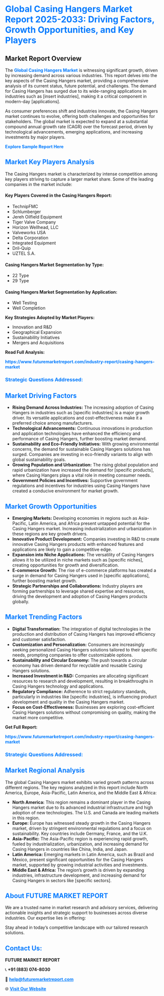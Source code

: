 <h1 style="color: #007BFF;">Global Casing Hangers Market Report 2025-2033: Driving Factors, Growth Opportunities, and Key Players</h1>

<section id="overview">
<h2>Market Report Overview</h2>
<p>The <a href="https://www.futuremarketreport.com/industry-report/casing-hangers-market" style="color: #007BFF; text-decoration: none;"><strong>Global Casing Hangers Market</strong></a> is witnessing significant growth, driven by increasing demand across various industries. This report delves into the key aspects of the Casing Hangers market, providing a comprehensive analysis of its current status, future potential, and challenges. The demand for Casing Hangers has surged due to its wide-ranging applications in industries such as [insert industries], making it a critical component in modern-day [applications].</p>
<p>As consumer preferences shift and industries innovate, the Casing Hangers market continues to evolve, offering both challenges and opportunities for stakeholders. The global market is expected to expand at a substantial compound annual growth rate (CAGR) over the forecast period, driven by technological advancements, emerging applications, and increasing investments by major players.</p>
</section>

<section id="overview">
<p><a href="https://www.futuremarketreport.com/request-sample/reportId=102728" style="color: #007BFF; text-decoration: none;"><strong>Explore Sample Report Here</strong></a></p>
</section>

<section id="key-players">
<h2 style="color: #007BFF;">Market Key Players Analysis</h2>
<p>The Casing Hangers market is characterized by intense competition among key players striving to capture a larger market share. Some of the leading companies in the market include:</p>
<h4>Key Players Covered in the Casing Hangers Report:</h4>
<ul><li>TechnipFMC</li><li>Schlumberger</li><li>Jereh Oilfield Equipment</li><li>Tiger Valve Company</li><li>Horizon Wellhead, LLC</li><li>Valveworks USA</li><li>Delta Corporation</li><li>Integrated Equipment</li><li>Dril-Quip</li><li>UZTEL S.A.</li></ul>
<h4>Casing Hangers Market Segmentation by Type:</h4>
<ul><li>22 Type</li><li>29 Type</li></ul>

<h4>Casing Hangers Market Segmentation by Application:</h4>
<ul><li>Well Testing</li><li>Well Completion</li></ul>
<p><strong>Key Strategies Adopted by Market Players:</strong></p>
<ul>
<li>Innovation and R&D</li>
<li>Geographical Expansion</li>
<li>Sustainability Initiatives</li>
<li>Mergers and Acquisitions</li>
</ul>
</section>

<section>
<p><strong>Read Full Analysis: </strong></p><a href="https://www.futuremarketreport.com/industry-report/casing-hangers-market" style="color: #007BFF; text-decoration: none;"><strong>https://www.futuremarketreport.com/industry-report/casing-hangers-market</strong></a>
<h3 style="color: #007BFF;">Strategic Questions Addressed:</h3>
</section>

<section id="driving-factors">
<h2 style="color: #007BFF;">Market Driving Factors</h2>
<ul>
<li><strong>Rising Demand Across Industries:</strong> The increasing adoption of Casing Hangers in industries such as [specific industries] is a major growth driver. Its versatile applications and cost-effectiveness make it a preferred choice among manufacturers.</li>
<li><strong>Technological Advancements:</strong> Continuous innovations in production and application technologies have enhanced the efficiency and performance of Casing Hangers, further boosting market demand.</li>
<li><strong>Sustainability and Eco-Friendly Initiatives:</strong> With growing environmental concerns, the demand for sustainable Casing Hangers solutions has surged. Companies are investing in eco-friendly variants to align with global sustainability goals.</li>
<li><strong>Growing Population and Urbanization:</strong> The rising global population and rapid urbanization have increased the demand for [specific products], where Casing Hangers plays a vital role in meeting consumer needs.</li>
<li><strong>Government Policies and Incentives:</strong> Supportive government regulations and incentives for industries using Casing Hangers have created a conducive environment for market growth.</li>
</ul>
</section>

<section id="growth-opportunities">
<h2 style="color: #007BFF;">Market Growth Opportunities</h2>
<ul>
<li><strong>Emerging Markets:</strong> Developing economies in regions such as Asia-Pacific, Latin America, and Africa present untapped potential for the Casing Hangers market. Increasing industrialization and urbanization in these regions are key growth drivers.</li>
<li><strong>Innovative Product Development:</strong> Companies investing in R&D to create innovative Casing Hangers products with enhanced features and applications are likely to gain a competitive edge.</li>
<li><strong>Expansion into Niche Applications:</strong> The versatility of Casing Hangers allows it to be utilized in niche markets such as [specific niches], creating opportunities for growth and diversification.</li>
<li><strong>E-commerce Growth:</strong> The rise of e-commerce platforms has created a surge in demand for Casing Hangers used in [specific applications], further boosting market growth.</li>
<li><strong>Strategic Partnerships and Collaborations:</strong> Industry players are forming partnerships to leverage shared expertise and resources, driving the development and adoption of Casing Hangers products globally.</li>
</ul>
</section>

<section id="trending-factors">
<h2 style="color: #007BFF;">Market Trending Factors</h2>
<ul>
<li><strong>Digital Transformation:</strong> The integration of digital technologies in the production and distribution of Casing Hangers has improved efficiency and customer satisfaction.</li>
<li><strong>Customization and Personalization:</strong> Consumers are increasingly seeking personalized Casing Hangers solutions tailored to their specific needs, prompting companies to offer customizable options.</li>
<li><strong>Sustainability and Circular Economy:</strong> The push towards a circular economy has driven demand for recyclable and reusable Casing Hangers solutions.</li>
<li><strong>Increased Investment in R&D:</strong> Companies are allocating significant resources to research and development, resulting in breakthroughs in Casing Hangers technology and applications.</li>
<li><strong>Regulatory Compliance:</strong> Adherence to strict regulatory standards, particularly in industries like [specific industries], is influencing product development and quality in the Casing Hangers market.</li>
<li><strong>Focus on Cost-Effectiveness:</strong> Businesses are exploring cost-efficient Casing Hangers solutions without compromising on quality, making the market more competitive.</li>
</ul>
</section>

<section>
<p><strong>Get Full Report: </strong></p><a href="https://www.futuremarketreport.com/industry-report/casing-hangers-market" style="color: #007BFF; text-decoration: none;"><strong>https://www.futuremarketreport.com/industry-report/casing-hangers-market</strong></a>
<h3 style="color: #007BFF;">Strategic Questions Addressed:</h3>
</section>


<section id="regional-analysis">
<h2 style="color: #007BFF;">Market Regional Analysis</h2>
<p>The global Casing Hangers market exhibits varied growth patterns across different regions. The key regions analyzed in this report include North America, Europe, Asia-Pacific, Latin America, and the Middle East & Africa:</p>
<ul>
<li><strong>North America:</strong> This region remains a dominant player in the Casing Hangers market due to its advanced industrial infrastructure and high adoption of new technologies. The U.S. and Canada are leading markets in this region.</li>
<li><strong>Europe:</strong> Europe has witnessed steady growth in the Casing Hangers market, driven by stringent environmental regulations and a focus on sustainability. Key countries include Germany, France, and the U.K.</li>
<li><strong>Asia-Pacific:</strong> The Asia-Pacific region is experiencing rapid growth, fueled by industrialization, urbanization, and increasing demand for Casing Hangers in countries like China, India, and Japan.</li>
<li><strong>Latin America:</strong> Emerging markets in Latin America, such as Brazil and Mexico, present significant opportunities for the Casing Hangers market, supported by growing industrial activities and investments.</li>
<li><strong>Middle East & Africa:</strong> The region’s growth is driven by expanding industries, infrastructure development, and increasing demand for Casing Hangers in sectors like [specific sectors].</li>
</ul>
</section>

<footer>
<h2 style="color: #007BFF;">About FUTURE MARKET REPORT</h2>
<p>We are a trusted name in market research and advisory services, delivering actionable insights and strategic support to businesses across diverse industries. Our expertise lies in offering:</p>

<p>Stay ahead in today’s competitive landscape with our tailored research solutions.</p>

<h2 style="color: #007BFF;">Contact Us:</h2>
<p><strong>FUTURE MARKET REPORT</strong></p>
<p>📞 <strong>+91 (883) 074-8030</strong></p>
<p>📧 <strong><a href="mailto:help@futuremarketreport.com" style="color: #007BFF;">help@futuremarketreport.com</a></strong></p>
<p>🌐 <strong><a href="https://www.futuremarketreport.com/" style="color: #007BFF;">Visit Our Website</a></strong></p>
</footer>